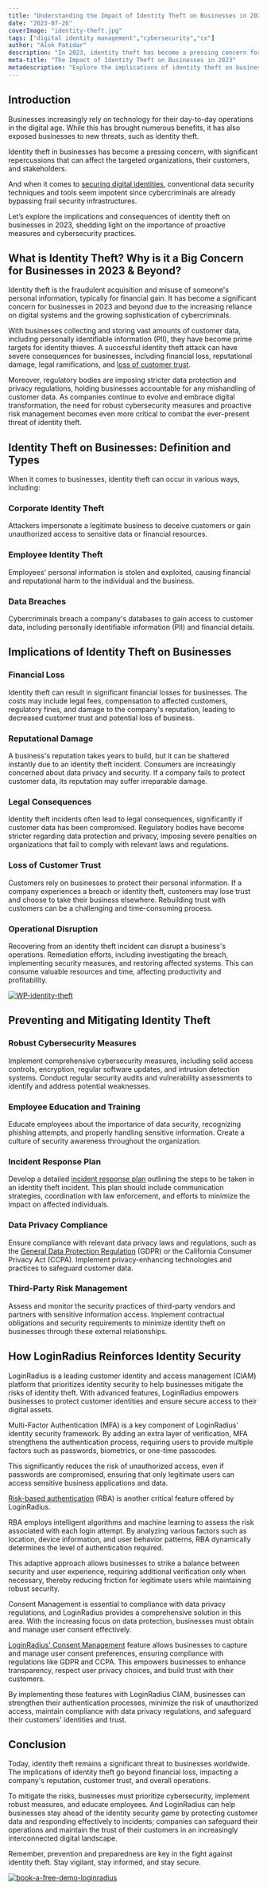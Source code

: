 ```yaml
---
title: "Understanding the Impact of Identity Theft on Businesses in 2023"
date: "2023-07-26"
coverImage: "identity-theft.jpg"
tags: ["digital identity management","cybersecurity","cx"]
author: "Alok Patidar"
description: "In 2023, identity theft has become a pressing concern for businesses, posing significant risks and consequences. This blog explores the implications of identity theft, including financial loss, reputational damage, and legal consequences. Discover the importance of proactive measures and cybersecurity practices to mitigate the risks."
meta-title: "The Impact of Identity Theft on Businesses in 2023"
metadescription: "Explore the implications of identity theft on businesses in 2023 & beyond and learn why businesses must take proactive measures to reinforce identity security."
---
```

## Introduction

Businesses increasingly rely on technology for their day-to-day operations in the digital age. While this has brought numerous benefits, it has also exposed businesses to new threats, such as identity theft. 

Identity theft in businesses has become a pressing concern, with significant repercussions that can affect the targeted organizations, their customers, and stakeholders. 

And when it comes to [securing digital identities](https://www.loginradius.com/blog/identity/securing-digital-frontier-using-ai/), conventional data security techniques and tools seem impotent since cybercriminals are already bypassing frail security infrastructures. 

Let’s explore the implications and consequences of identity theft on businesses in 2023, shedding light on the importance of proactive measures and cybersecurity practices.

## What is Identity Theft? Why is it a Big Concern for Businesses in 2023 & Beyond? 

Identity theft is the fraudulent acquisition and misuse of someone's personal information, typically for financial gain. It has become a significant concern for businesses in 2023 and beyond due to the increasing reliance on digital systems and the growing sophistication of cybercriminals. 

With businesses collecting and storing vast amounts of customer data, including personally identifiable information (PII), they have become prime targets for identity thieves. A successful identity theft attack can have severe consequences for businesses, including financial loss, reputational damage, legal ramifications, and [loss of customer trust](https://www.loginradius.com/blog/identity/loginradius-creates-trusted-digital-experience/). 

Moreover, regulatory bodies are imposing stricter data protection and privacy regulations, holding businesses accountable for any mishandling of customer data. As companies continue to evolve and embrace digital transformation, the need for robust cybersecurity measures and proactive risk management becomes even more critical to combat the ever-present threat of identity theft.

## Identity Theft on Businesses: Definition and Types

When it comes to businesses, identity theft can occur in various ways, including:

### Corporate Identity Theft

Attackers impersonate a legitimate business to deceive customers or gain unauthorized access to sensitive data or financial resources.

### Employee Identity Theft

Employees' personal information is stolen and exploited, causing financial and reputational harm to the individual and the business.

### Data Breaches

Cybercriminals breach a company's databases to gain access to customer data, including personally identifiable information (PII) and financial details.

## Implications of Identity Theft on Businesses

### Financial Loss

Identity theft can result in significant financial losses for businesses. The costs may include legal fees, compensation to affected customers, regulatory fines, and damage to the company's reputation, leading to decreased customer trust and potential loss of business.

### Reputational Damage

A business's reputation takes years to build, but it can be shattered instantly due to an identity theft incident. Consumers are increasingly concerned about data privacy and security. If a company fails to protect customer data, its reputation may suffer irreparable damage.

### Legal Consequences

Identity theft incidents often lead to legal consequences, significantly if customer data has been compromised. Regulatory bodies have become stricter regarding data protection and privacy, imposing severe penalties on organizations that fail to comply with relevant laws and regulations.

### Loss of Customer Trust

Customers rely on businesses to protect their personal information. If a company experiences a breach or identity theft, customers may lose trust and choose to take their business elsewhere. Rebuilding trust with customers can be a challenging and time-consuming process.

### Operational Disruption

Recovering from an identity theft incident can disrupt a business's operations. Remediation efforts, including investigating the breach, implementing security measures, and restoring affected systems. This can consume valuable resources and time, affecting productivity and profitability.

[![WP-identity-theft](WP-identity-theft.png)](https://www.loginradius.com/resource/ciam-role-in-customer-trust/)

## Preventing and Mitigating Identity Theft

### Robust Cybersecurity Measures

Implement comprehensive cybersecurity measures, including solid access controls, encryption, regular software updates, and intrusion detection systems. Conduct regular security audits and vulnerability assessments to identify and address potential weaknesses.

### Employee Education and Training

Educate employees about the importance of data security, recognizing phishing attempts, and properly handling sensitive information. Create a culture of security awareness throughout the organization.

### Incident Response Plan

Develop a detailed [incident response plan](https://www.loginradius.com/blog/identity/difference-between-incident-response-disaster-recovery/) outlining the steps to be taken in an identity theft incident. This plan should include communication strategies, coordination with law enforcement, and efforts to minimize the impact on affected individuals.

### Data Privacy Compliance

Ensure compliance with relevant data privacy laws and regulations, such as the [General Data Protection Regulation](https://www.loginradius.com/gdpr-and-privacy/) (GDPR) or the California Consumer Privacy Act (CCPA). Implement privacy-enhancing technologies and practices to safeguard customer data.

### Third-Party Risk Management

Assess and monitor the security practices of third-party vendors and partners with sensitive information access. Implement contractual obligations and security requirements to minimize identity theft on businesses through these external relationships.

## How LoginRadius Reinforces Identity Security

LoginRadius is a leading customer identity and access management (CIAM) platform that prioritizes identity security to help businesses mitigate the risks of identity theft. With advanced features, LoginRadius empowers businesses to protect customer identities and ensure secure access to their digital assets.

Multi-Factor Authentication (MFA) is a key component of LoginRadius' identity security framework. By adding an extra layer of verification, MFA strengthens the authentication process, requiring users to provide multiple factors such as passwords, biometrics, or one-time passcodes. 

This significantly reduces the risk of unauthorized access, even if passwords are compromised, ensuring that only legitimate users can access sensitive business applications and data.

[Risk-based authentication](https://www.loginradius.com/blog/identity/risk-based-authentication/) (RBA) is another critical feature offered by LoginRadius. 

RBA employs intelligent algorithms and machine learning to assess the risk associated with each login attempt. By analyzing various factors such as location, device information, and user behavior patterns, RBA dynamically determines the level of authentication required. 

This adaptive approach allows businesses to strike a balance between security and user experience, requiring additional verification only when necessary, thereby reducing friction for legitimate users while maintaining robust security.

Consent Management is essential to compliance with data privacy regulations, and LoginRadius provides a comprehensive solution in this area. With the increasing focus on data protection, businesses must obtain and manage user consent effectively. 

[LoginRadius' Consent Management](https://www.loginradius.com/consent-management/) feature allows businesses to capture and manage user consent preferences, ensuring compliance with regulations like GDPR and CCPA. This empowers businesses to enhance transparency, respect user privacy choices, and build trust with their customers.

By implementing these features with LoginRadius CIAM, businesses can strengthen their authentication processes, minimize the risk of unauthorized access, maintain compliance with data privacy regulations, and safeguard their customers' identities and trust. 

## Conclusion

Today, identity theft remains a significant threat to businesses worldwide. The implications of identity theft go beyond financial loss, impacting a company's reputation, customer trust, and overall operations. 

To mitigate the risks, businesses must prioritize cybersecurity, implement robust measures, and educate employees. And LoginRadius can help businesses stay ahead of the identity security game by protecting customer data and responding effectively to incidents; companies can safeguard their operations and maintain the trust of their customers in an increasingly interconnected digital landscape.

Remember, prevention and preparedness are key in the fight against identity theft. Stay vigilant, stay informed, and stay secure.

[![book-a-free-demo-loginradius](../../assets/book-a-demo-loginradius.png)](https://www.loginradius.com/book-a-demo/)

